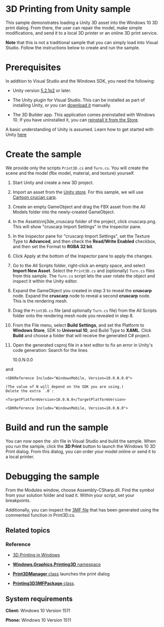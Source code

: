<!---
  category: ControlsLayoutAndText
  samplefwlink: http://go.microsoft.com/fwlink/p/?LinkId=722936
--->

# 3D Printing from Unity sample

This sample demonstrates loading a Unity 3D asset
into the Windows 10 3D print dialog.
From there,
the user can repair the model,
make simple modifications,
and send it to a local 3D printer or an online 3D print service.

**Note** that this is not a traditional sample
that you can simply load into Visual Studio.
Follow the instructions below to create and run the sample.

# Prerequisites

In addition to Visual Studio and the Windows SDK, you need the following:

* Unity version
  [5.2.1p2](https://unity3d.com/unity/qa/patch-releases "Unity") or later.

* The Unity plugin for Visual Studio.
  This can be installed as part of installing Unity,
  or you can
  [download it](https://visualstudiogallery.msdn.microsoft.com/8d26236e-4a64-4d64-8486-7df95156aba9 "Visual Studio 2015 Tools for Unity")
  manually.

* The 3D Builder app.
  This application comes preinstalled with Windows 10.
  If you have uninstalled it,
  you can
  [reinstall it from the Store](https://www.microsoft.com/store/apps/3d-builder/9wzdncrfj3t6 "3D Builder").

A basic understanding of Unity is assumed.
Learn how to get started with Unity
[here](https://unity3d.com/learn/tutorials "Unity tutorials") 

# Create the sample

We provide only the scripts `Print3D.cs` and `Turn.cs`.
You will create the scene and the model (fbx model, material, and texture)
yourself.

1. Start Unity and create a new 3D project.

2. Import an asset from the
   [Unity store](https://www.assetstore.unity3d.com/en/ "Unity Store").
   For this sample, we will use [Cartoon crucian carp](https://www.assetstore.unity3d.com/en/#!/content/46132 "Fish").

3. Create an empty GameObject and drag the FBX asset from the All Models folder
   into the newly-created GameObject.

4. In the Assets\nnj3de_cruscarp folder of the project, click cruscarp.png.
   This will show "cruscarp Import Settings" in the Inspector pane.

5. In the Inspector pane for "cruscarp Import Settings",
   set the Texture Type to **Advanced**,
   and then check the **Read/Write Enabled** checkbox,
   and then set the Format to **RGBA 32 bit**.

6. Click Apply at the bottom of the Inspector pane to apply the changes.

7. Go to the All Scripts folder, right-click an empty space,
   and select **Import New Asset**.
   Select the `Print3D.cs` and (optionally) `Turn.cs` files from this sample.
   The `Turn.cs` script lets the user rotate the object and inspect
   it within the Unity editor.

8. Expand the GameObject you created in step 3
   to reveal the **cruscarp** node.
   Expand the **cruscarp** node to reveal a second
   **cruscarp** node. This is the rendering mesh.

9. Drag the `Print3D.cs` file (and optionally `Turn.cs` file)
   from the All Scripts folder onto the rendering mesh node
   you revealed in step 8.

10. From the File menu, select **Build Settings**, and set
    the Platform to **Windows Store**, SDK to **Universal 10**,
    and Build Type to **XAML**.
    Click **Build** and choose a folder that will receive the
    generated C# project.

11. Open the generated csproj file in a text editor to fix an error
    in Unity's code generation: Search for
    the lines

    <TargetPlatformVersion>10.0.N.0.0</TargetPlatformVersion>

   and

    <SDKReference Include="WindowsMobile, Version=10.0.N.0.0">

    (The value of N will depend on the SDK you are using.)
    Delete the extra `.0`:

    <TargetPlatformVersion>10.0.N.0</TargetPlatformVersion>

    <SDKReference Include="WindowsMobile, Version=10.0.N.0">

# Build and run the sample

You can now open the .sln file in Visual Studio
and build the sample.
When you run the sample,
click the **3D Print** button to launch the Windows 10
3D Print dialog.
From this dialog, you can order your model online or send
it to a local printer.

# Debugging the sample

From the Modules window,
choose Assembly-CSharp.dll.
Find the symbol from your solution folder and load it.
Within your script, set your breakpoints. 

Additionally, you can inspect the [3MF file](http://3mf.io/ "3MF")
that has been generated using the commented function in Print3D.cs.


## Related topics

### Reference

* [3D Printing in Windows](https://www.microsoft.com/3d)

* [**Windows.Graphics.Printing3D** namespace](https://msdn.microsoft.com/library/windows/apps/windows.graphics.printing3d.aspx)
* [**Print3DManager** class](https://msdn.microsoft.com/library/windows/apps/windows.graphics.printing3d.print3dmanager.aspx) launches the print dialog
* [**Printing3D3MFPackage** class](https://msdn.microsoft.com/library/windows/apps/windows.graphics.printing3d.printing3d3mfpackage.aspx).

## System requirements

**Client:** Windows 10 Version 1511

**Phone:** Windows 10 Version 1511
